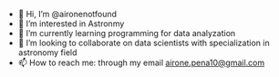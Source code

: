 - 👋 Hi, I’m @aironenotfound
- 👀 I’m interested in Astronmy
- 🌱 I’m currently learning programming for data analyzation
- 💞️ I’m looking to collaborate on data scientists with specialization in astronomy field
- 📫 How to reach me: through my email airone.pena10@gmail.com

<!---
aironenotfound/aironenotfound is a ✨ special ✨ repository because its `README.md` (this file) appears on your GitHub profile.
You can click the Preview link to take a look at your changes.
--->

